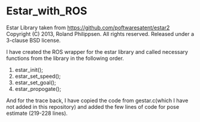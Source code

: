 # Estar_with_ROS

Estar Library taken from https://github.com/poftwaresatent/estar2
Copyright (C) 2013, Roland Philippsen. All rights reserved. Released under a 3-clause BSD license.

I have created the ROS wrapper for the estar library and called necessary functions from the library in the following order.

1. estar_init();
2. estar_set_speed(); 
3. estar_set_goal();
4. estar_propogate();

And for the trace back, I have copied the code from gestar.c(which I have not added in this repository) and added the few lines of code for pose estimate (219-228 lines).

